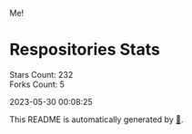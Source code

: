Me!

# Respositories Stats
Stars Count: 232  
Forks Count: 5

2023-05-30 00:08:25  

This README is automatically generated by [🐰](https://github.com/rnitta/rnitta).
